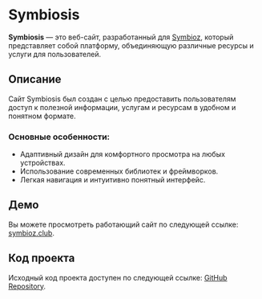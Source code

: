 # Symbiosis

**Symbiosis** — это веб-сайт, разработанный для [Symbioz](https://symbioz.club/index.html), который представляет собой платформу, объединяющую различные ресурсы и услуги для пользователей. 

## Описание

Сайт Symbiosis был создан с целью предоставить пользователям доступ к полезной информации, услугам и ресурсам в удобном и понятном формате. 
### Основные особенности:

- Адаптивный дизайн для комфортного просмотра на любых устройствах.
- Использование современных библиотек и фреймворков.
- Легкая навигация и интуитивно понятный интерфейс.

## Демо

Вы можете просмотреть работающий сайт по следующей ссылке: [symbioz.club](https://symbioz.club/index.html).

## Код проекта

Исходный код проекта доступен по следующей ссылке: [GitHub Repository](https://lelyaler.github.io/Symbiosis/).
